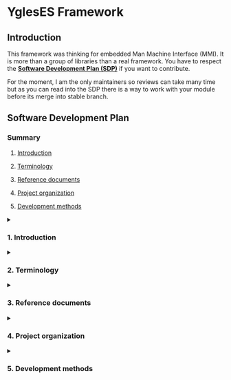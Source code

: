 # YglesES Framework

## Introduction
This framework was thinking for embedded Man Machine Interface (MMI). It is more than a group of  libraries than a real framework. You have to respect the [**Software Development Plan (SDP)**](#how-to-contribute) if you want to contribute.

For the moment, I am the only maintainers so reviews can take many time but as you can read into the SDP there is a way to work with your module before its merge into stable branch.

## Software Development Plan
### Summary
1. <a href='#introduction'>Introduction</a>

2. <a href='#terminology'>Terminology</a>

3. <a href='#reference-document'>Reference documents</a>

4. <a href='#project-organization'>Project organization</a>

5. <a href='#development-methods'>Development methods</a>

<details id='introduction'><summary><h3>1. Introduction</h3></summary> 
<p>
This part of the documentation explains the rules that the developer have to respect if he wants to contribute to the project.

In this SDP you will not find planning or team step plan because it is not possible in this repository but you will find reference documents (for coding rules for example), git workflow, tools, process etc...
</p></details>

<details id='terminology'><summary><h3>2. Terminology</h3></summary>
<table>
  <tr><th>Abbrevation</th><th>Definition</th></tr>
  <tr><td>e2e</td><td>End to End</td></tr>
  <tr><td>MMI</td><td>Man Machine Interface</td></tr>
  <tr><td>PR </td><td>Pull-Request</td></tr>
  <tr><td>SDD</td><td>Software Design Description</td></tr>
  <tr><td>SDP</td><td>Software Development Plan</td></tr>
  <tr><td>SRS</td><td>Software Requirement Specification</td></tr>
  <tr><td>STD</td><td>Software Test Document</td></tr>
  <tr><td>TDD</td><td>Test Driven Development</td></tr>
</table>
</details>

<details id='refecence-document'><summary><h3>3. Reference documents</h3></summary>
<p>
<table>
  <tr>
    <th>Name</th>
    <th>Description</th>
    <th>Date</th>
    <th>Link</th>
  </tr>
  <tr>
    <td>20221102-YglesES_EslintCodingRules.pdf</td>
    <td>Coding rules which can be checked by eslint</td>
    <td>2022-22-03</td>
    <td><a href='./docs/01-SDP/20221102-YglesES_CodingRules.pdf'>YglesES_EslintCodingRules</a></td>
  </tr>
</table>
</p></details>

<details id='project-organization'><summary><h3>4. Project organization</h3></summary>
<p>
This project is an open source project, everybody can contribute if he respects this SDP.

It has only 1 maintainers [@YglesEyes](https://github.com/YglesEyes), this list can changed, in this case this document will be updated. 

Only 1 maintainers must force to adapt some process, all documents written by [@YglesEyes](https://github.com/YglesEyes) which needs approvement will be automatically approved but if you see some errors you can modify it and make a Pull-Request (PR).

In the future if more maintainers joined the team all documents will be reviewed and approved by another maintainers.
</p></details>

<details id='development-methods'><summary><h3>5. Development methods</h3></summary>
<p>
  The method is a mix between V-Model and Agile method. Each package required a SRS, a SDD and a STD (for unitary test and e2e test if the package is a front component).

  You can specify a part of the package, doing your development and update the specification for the next part of the package development.
  Doing like this allow developer to use the Test Driven Development (TDD) process, developer can write a part of specification, write the associated test, doing his development and go on. 

  With this process, developer can search to have a functional and safe code and at the end of the development he can make the code proper, be keep in mind the no PR would be accepted if coding rules and other process/rules are not respected.

  To allow more flexibility during the development repository is based on stable trunk workflow. Each packages has its own development branch named "devel/{packageName}".

  Developer:
  - Has to fork the repository
  - Has to create a feature/bugfix branch from the package branch
  - Has to doing his specification, tests, development
  - Can publish beta version of his packages
  - Has to rebase the feature/bugfix branch
  - Has to create a PR to the development branch
  - Has to take about PR comments
  - Has to wait for PR approbation
  - Can defer the PR merge by asking it into PR comment otherwise it will be merge directly
</p></details>